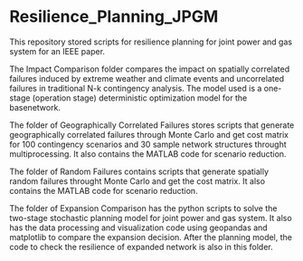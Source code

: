 # Resilience_Planning_JPGM

This repository stored scripts for resilience planning for joint power and gas system for an IEEE paper.

The Impact Comparison folder compares the impact on spatially correlated failures induced by extreme weather and climate events and uncorrelated failures in traditional 
N-k contingency analysis. The model used is a one-stage (operation stage) deterministic optimization model for the basenetwork.

The folder of Geographically Correlated Failures stores scripts that generate geographically correlated failures through Monte Carlo and get cost matrix for 100 
contingency scenarios and 30 sample network structures throught multiprocessing. It also contains the MATLAB code for scenario reduction. 

The folder of Random Failures contains scripts that generate spatially random failures throught Monte Carlo and get the cost matrix. It also contains the MATLAB 
code for scenario reduction.

The folder of Expansion Comparison has the python scripts to solve the two-stage stochastic planning model for joint power and gas system. It also has the data 
processing and visualization code using geopandas and matplotlib to compare the expansion decision. After the planning model, the code to check the resilience of 
expanded network is also in this folder.

